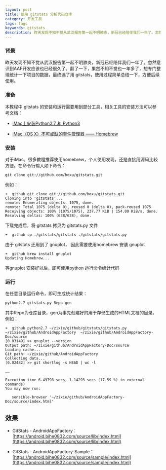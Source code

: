 ```yaml
---
layout: post
title: 使用 gitstats 分析代码仓库
category: 开发工具
tags: tags
keywords: gitstats 
description: 昨天发现不知不觉从武汉报告第一起不明肺炎，新冠已经陪伴我们一年了。忽然意识到AAF开发应该也已经很久了。翻了一下，果然不知不觉也一年多了，想专门整理统计一下项目的数据，最终选了用 gitstats，使用过程简单总结一下，方便后续使用。
---
```


### 背景

昨天发现不知不觉从武汉报告第一起不明肺炎，新冠已经陪伴我们一年了。忽然意识到AAF开发应该也已经很久了。翻了一下，果然不知不觉也一年多了，想专门整理统计一下项目的数据，最终选了用 gitstats，使用过程简单总结一下，方便后续使用。

### 准备

本教程中 gitstats 的安装和运行需要用到部分工具，相关工具的安装方法可以参考文档：

- [iMac上安装Python2.7 和 Python3](https://blog.bihe0832.com/imac-python.html)

- [iMac（OS X）不可或缺的套件管理器 —— Homebrew](https://blog.bihe0832.com/homebrew.html)

### 安装

对于iMac，很多教程推荐使用homebrew，个人使用发现，还是直接用源码比较方便。在命令行输入如下命令：

	git clone git://github.com/hoxu/gitstats.git
	
例如：

	➜  github git clone git://github.com/hoxu/gitstats.git
	Cloning into 'gitstats'...
	remote: Enumerating objects: 1075, done.
	remote: Total 1075 (delta 0), reused 0 (delta 0), pack-reused 1075
	Receiving objects: 100% (1075/1075), 237.77 KiB | 154.00 KiB/s, done.
	Resolving deltas: 100% (638/638), done.

下载完成后，将 gitstats 拷贝为 gitstats.py 文件

	➜  github cp ./gitstats/gitstats ./gitstats/gitstats.py
	
由于 gitstats 还用到了 gnuplot， 因此需要使用homebrew 安装 gnuplot
	
	➜  github brew install gnuplot
	Updating Homebrew...

等gnuplot 安装好以后，即可使用python 运行命令统计代码

### 运行

在任意目录运行命令，即可生成统计结果：

	python2.7 gitstats.py Repo gen

其中Repo为仓库目录，gen为事先创建好的用于存储生成的HTML文档的目录。例如：


	➜  github python2.7 ~/zixie/github/gitstats/gitstats.py ~/zixie/github/AndroidAppFactory  ~/zixie/github/AndroidAppFactory-Doc/source
	[0.03149] >> gnuplot --version
	Output path: ~/zixie/github/AndroidAppFactory-Doc/source
	Loading cache...
	Git path: ~/zixie/github/AndroidAppFactory
	Collecting data...
	[0.02482] >> git shortlog -s HEAD | wc -l
	
	…… 
	
	Execution time 6.49798 secs, 1.14293 secs (17.59 %) in external commands)
	You may now run:
	
	   sensible-browser '~/zixie/github/AndroidAppFactory-Doc/source/index.html'
	   
## 效果

- GitStats - AndroidAppFactory：[https://android.bihe0832.com/source/lib/index.html](https://android.bihe0832.com/source/lib/index.html)

- GitStats - AndroidAppFactory-Sample：[https://android.bihe0832.com/source/sample/index.html](https://android.bihe0832.com/source/sample/index.html)
   